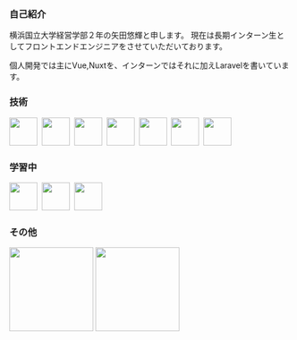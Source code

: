 <h3 align="left">自己紹介</h3>
<p align="left">横浜国立大学経営学部２年の矢田悠輝と申します。
現在は長期インターン生としてフロントエンドエンジニアをさせていただいております。</p>
<p>個人開発では主にVue,Nuxtを、インターンではそれに加えLaravelを書いています。</p>

<h3 align="left">技術</h3>
<p align="left"> 
  <img width="50px" src="https://cdn.jsdelivr.net/gh/devicons/devicon/icons/html5/html5-plain.svg" />&nbsp;
  <img width="50px" src="https://cdn.jsdelivr.net/gh/devicons/devicon/icons/css3/css3-plain.svg" />&nbsp;
  <img width="50px" src="https://cdn.jsdelivr.net/gh/devicons/devicon/icons/javascript/javascript-plain.svg" />&nbsp;
  <img width="50px" src="https://cdn.jsdelivr.net/gh/devicons/devicon/icons/vuejs/vuejs-original.svg" />&nbsp;
  <img width="50px" src="https://cdn.jsdelivr.net/gh/devicons/devicon/icons/nuxtjs/nuxtjs-original.svg" />&nbsp;
  <img width="50px" src="https://cdn.jsdelivr.net/gh/devicons/devicon/icons/php/php-plain.svg" />&nbsp;
  <img width="50px" src="https://cdn.jsdelivr.net/gh/devicons/devicon/icons/laravel/laravel-plain.svg" />
</p>
<h3 align="left">学習中</h3>
<p align="left">
  <img width="50px" src="https://cdn.jsdelivr.net/gh/devicons/devicon/icons/typescript/typescript-plain.svg" />&nbsp;
  <img width="50px" src="https://cdn.jsdelivr.net/gh/devicons/devicon/icons/react/react-original.svg" />&nbsp;
  <img width="50px" src="https://cdn.jsdelivr.net/gh/devicons/devicon/icons/nextjs/nextjs-original.svg" />
</p>

<h3 align="left">その他</h3>
<p align="left">
  <img height="150px" src="https://github-readme-stats-modify-duration.vercel.app
/api/top-langs/?username=arfes0e2b3c&layout=compact&theme=onedark">
  <img height="150px" src="https://github-readme-stats-modify-duration.vercel.app
/api?username=arfes0e2b3c&theme=onedark"
</p>
